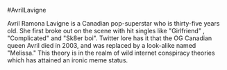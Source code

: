 #AvrilLavigne

Avril Ramona Lavigne is a Canadian pop-superstar who is thirty-five years old. She first broke out on the scene with hit singles like "Girlfriend" , "Complicated"
and "Sk8er boi". Twitter lore has it that the OG Canadian queen Avril died in 2003, and was replaced by a look-alike named "Melissa." 
This theory is in the realm of wild internet conspiracy theories which has attained an ironic meme status. 
